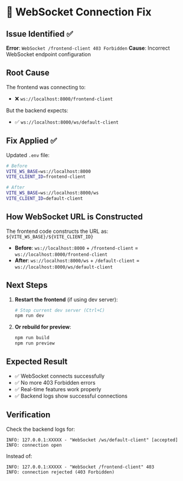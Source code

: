 # 🔧 WebSocket Connection Fix

## Issue Identified ✅

**Error**: `WebSocket /frontend-client 403 Forbidden`
**Cause**: Incorrect WebSocket endpoint configuration

## Root Cause

The frontend was connecting to:

- ❌ `ws://localhost:8000/frontend-client`

But the backend expects:

- ✅ `ws://localhost:8000/ws/default-client`

## Fix Applied ✅

Updated `.env` file:

```bash
# Before
VITE_WS_BASE=ws://localhost:8000
VITE_CLIENT_ID=frontend-client

# After
VITE_WS_BASE=ws://localhost:8000/ws
VITE_CLIENT_ID=default-client
```

## How WebSocket URL is Constructed

The frontend code constructs the URL as: `${VITE_WS_BASE}/${VITE_CLIENT_ID}`

- **Before**: `ws://localhost:8000` + `/frontend-client` = `ws://localhost:8000/frontend-client`
- **After**: `ws://localhost:8000/ws` + `/default-client` = `ws://localhost:8000/ws/default-client`

## Next Steps

1. **Restart the frontend** (if using dev server):

   ```bash
   # Stop current dev server (Ctrl+C)
   npm run dev
   ```

2. **Or rebuild for preview**:
   ```bash
   npm run build
   npm run preview
   ```

## Expected Result

- ✅ WebSocket connects successfully
- ✅ No more 403 Forbidden errors
- ✅ Real-time features work properly
- ✅ Backend logs show successful connections

## Verification

Check the backend logs for:

```
INFO: 127.0.0.1:XXXXX - "WebSocket /ws/default-client" [accepted]
INFO: connection open
```

Instead of:

```
INFO: 127.0.0.1:XXXXX - "WebSocket /frontend-client" 403
INFO: connection rejected (403 Forbidden)
```

